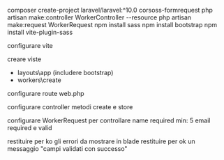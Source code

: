 composer create-project laravel/laravel:^10.0 corsoss-formrequest
php artisan make:controller WorkerController --resource
php artisan make:request WorkerRequest
npm install sass
npm install bootstrap
npm install vite-plugin-sass

configurare vite

creare viste
- layouts\app (includere bootstrap)
- workers\create

configurare route web.php

configurare controller metodi create e store

configurare WorkerRequest per controllare 
name required min: 5 
email required e valid

restituire per ko gli errori da mostrare in blade
restituire per ok un messaggio "campi validati con successo"